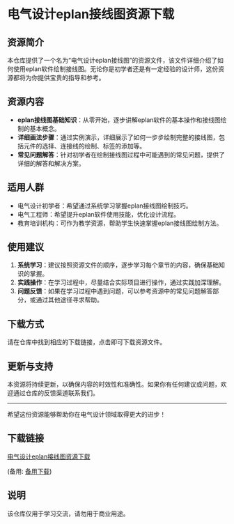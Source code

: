 # 电气设计eplan接线图资源下载

## 资源简介

本仓库提供了一个名为“电气设计eplan接线图”的资源文件，该文件详细介绍了如何使用eplan软件绘制接线图。无论你是初学者还是有一定经验的设计师，这份资源都将为你提供宝贵的指导和参考。

## 资源内容

- **eplan接线图基础知识**：从零开始，逐步讲解eplan软件的基本操作和接线图绘制的基本概念。
- **详细画法步骤**：通过实例演示，详细展示了如何一步步绘制完整的接线图，包括元件的选择、连接线的绘制、标签的添加等。
- **常见问题解答**：针对初学者在绘制接线图过程中可能遇到的常见问题，提供了详细的解答和解决方案。

## 适用人群

- 电气设计初学者：希望通过系统学习掌握eplan接线图绘制技巧。
- 电气工程师：希望提升eplan软件使用技能，优化设计流程。
- 教育培训机构：可作为教学资源，帮助学生快速掌握eplan接线图绘制方法。

## 使用建议

1. **系统学习**：建议按照资源文件的顺序，逐步学习每个章节的内容，确保基础知识的掌握。
2. **实践操作**：在学习过程中，尽量结合实际项目进行操作，通过实践加深理解。
3. **问题反馈**：如果在学习过程中遇到问题，可以参考资源中的常见问题解答部分，或通过其他途径寻求帮助。

## 下载方式

请在仓库中找到相应的下载链接，点击即可下载资源文件。

## 更新与支持

本资源将持续更新，以确保内容的时效性和准确性。如果你有任何建议或问题，欢迎通过仓库的反馈渠道联系我们。

---

希望这份资源能够帮助你在电气设计领域取得更大的进步！

## 下载链接
[电气设计eplan接线图资源下载](https://pan.quark.cn/s/9aef9e37e744) 

(备用: [备用下载](https://pan.baidu.com/s/1qf9dpdV-id11MfG8eBX1Kg?pwd=1234))

## 说明

该仓库仅用于学习交流，请勿用于商业用途。
